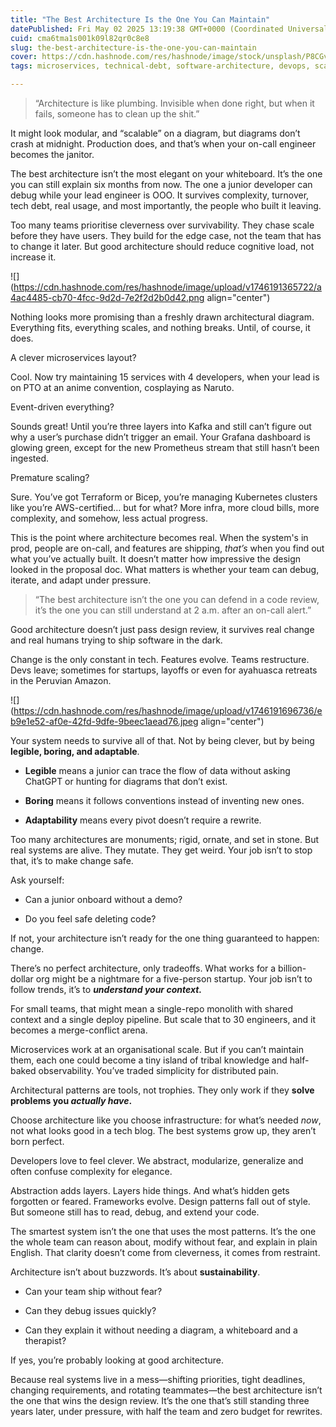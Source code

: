 ```yaml
---
title: "The Best Architecture Is the One You Can Maintain"
datePublished: Fri May 02 2025 13:19:38 GMT+0000 (Coordinated Universal Time)
cuid: cma6tma1s001k09l82qr0c8e8
slug: the-best-architecture-is-the-one-you-can-maintain
cover: https://cdn.hashnode.com/res/hashnode/image/stock/unsplash/P8CGvIQB1uo/upload/7b618f9b22111f7032e624caf7accad3.jpeg
tags: microservices, technical-debt, software-architecture, devops, scalability, system-design, legacy-systems, backend-engineering, software-engineering-best-practices, maintainable-architecture

---
```


> “Architecture is like plumbing. Invisible when done right, but when it fails, someone has to clean up the shit.”

It might look modular, and “scalable” on a diagram, but diagrams don’t crash at midnight. Production does, and that’s when your on-call engineer becomes the janitor.

The best architecture isn’t the most elegant on your whiteboard. It’s the one you can still explain six months from now. The one a junior developer can debug while your lead engineer is OOO. It survives complexity, turnover, tech debt, real usage, and most importantly, the people who built it leaving.

Too many teams prioritise cleverness over survivability. They chase scale before they have users. They build for the edge case, not the team that has to change it later. But good architecture should reduce cognitive load, not increase it.

![](https://cdn.hashnode.com/res/hashnode/image/upload/v1746191365722/a4ac4485-cb70-4fcc-9d2d-7e2f2d2b0d42.png align="center")

Nothing looks more promising than a freshly drawn architectural diagram. Everything fits, everything scales, and nothing breaks. Until, of course, it does.

A clever microservices layout?

Cool. Now try maintaining 15 services with 4 developers, when your lead is on PTO at an anime convention, cosplaying as Naruto.

Event-driven everything?

Sounds great! Until you’re three layers into Kafka and still can’t figure out why a user’s purchase didn’t trigger an email. Your Grafana dashboard is glowing green, except for the new Prometheus stream that still hasn’t been ingested.

Premature scaling?

Sure. You’ve got Terraform or Bicep, you’re managing Kubernetes clusters like you’re AWS-certified… but for what? More infra, more cloud bills, more complexity, and somehow, less actual progress.

This is the point where architecture becomes real. When the system's in prod, people are on-call, and features are shipping, *that’s* when you find out what you’ve actually built. It doesn’t matter how impressive the design looked in the proposal doc. What matters is whether your team can debug, iterate, and adapt under pressure.

> “The best architecture isn’t the one you can defend in a code review, it’s the one you can still understand at 2 a.m. after an on-call alert.”

Good architecture doesn’t just pass design review, it survives real change and real humans trying to ship software in the dark.

Change is the only constant in tech. Features evolve. Teams restructure. Devs leave; sometimes for startups, layoffs or even for ayahuasca retreats in the Peruvian Amazon.

![](https://cdn.hashnode.com/res/hashnode/image/upload/v1746191696736/eb9e1e52-af0e-42fd-9dfe-9beec1aead76.jpeg align="center")

Your system needs to survive all of that. Not by being clever, but by being **legible, boring, and adaptable**.

* **Legible** means a junior can trace the flow of data without asking ChatGPT or hunting for diagrams that don’t exist.
    
* **Boring** means it follows conventions instead of inventing new ones.
    
* **Adaptability** means every pivot doesn’t require a rewrite.
    

Too many architectures are monuments; rigid, ornate, and set in stone. But real systems are alive. They mutate. They get weird. Your job isn’t to stop that, it’s to make change safe.

Ask yourself:

* Can a junior onboard without a demo?
    
* Do you feel safe deleting code?
    

If not, your architecture isn’t ready for the one thing guaranteed to happen: change.

There’s no perfect architecture, only tradeoffs. What works for a billion-dollar org might be a nightmare for a five-person startup. Your job isn’t to follow trends, it’s to ***understand your context.***

For small teams, that might mean a single-repo monolith with shared context and a single deploy pipeline. But scale that to 30 engineers, and it becomes a merge-conflict arena.

Microservices work at an organisational scale. But if you can’t maintain them, each one could become a tiny island of tribal knowledge and half-baked observability. You’ve traded simplicity for distributed pain.

Architectural patterns are tools, not trophies. They only work if they **solve problems you *actually have*.**

Choose architecture like you choose infrastructure: for what’s needed *now*, not what looks good in a tech blog. The best systems grow up, they aren’t born perfect.

Developers love to feel clever. We abstract, modularize, generalize and often confuse complexity for elegance.

Abstraction adds layers. Layers hide things. And what’s hidden gets forgotten or feared. Frameworks evolve. Design patterns fall out of style. But someone still has to read, debug, and extend your code.

The smartest system isn’t the one that uses the most patterns. It’s the one the whole team can reason about, modify without fear, and explain in plain English. That clarity doesn’t come from cleverness, it comes from restraint.

Architecture isn’t about buzzwords. It’s about **sustainability**.

* Can your team ship without fear?
    
* Can they debug issues quickly?
    
* Can they explain it without needing a diagram, a whiteboard and a therapist?
    

If yes, you’re probably looking at good architecture.

Because real systems live in a mess—shifting priorities, tight deadlines, changing requirements, and rotating teammates—the best architecture isn’t the one that wins the design review. It’s the one that’s still standing three years later, under pressure, with half the team and zero budget for rewrites.